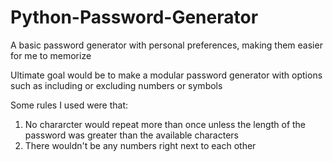 # Python-Password-Generator
A basic password generator with personal preferences, making them easier for me to memorize

Ultimate goal would be to make a modular password generator with options such as including or excluding numbers or symbols

Some rules I used were that:
  1. No chararcter would repeat more than once unless the length of the password was greater than the available characters
  2. There wouldn't be any numbers right next to each other
  
